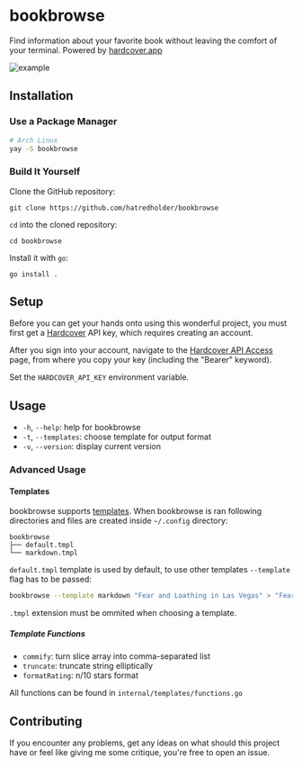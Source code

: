 # bookbrowse

Find information about your favorite book without leaving the comfort of your terminal. Powered by [hardcover.app](https://hardcover.app/)

![example](docs/example.gif)

## Installation

### Use a Package Manager

```sh
# Arch Linux
yay -S bookbrowse
```

### Build It Yourself

Clone the GitHub repository:

```
git clone https://github.com/hatredholder/bookbrowse
```

`cd` into the cloned repository:

```
cd bookbrowse
```

Install it with `go`:

```
go install .
```

## Setup

Before you can get your hands onto using this wonderful project, you must first get a [Hardcover](https://hardcover.app/) API key, which requires creating an account.

After you sign into your account, navigate to the [Hardcover API Access](https://hardcover.app/account/api) page, from where you copy your key (including the "Bearer" keyword).

Set the `HARDCOVER_API_KEY` environment variable.

## Usage

- `-h`, `--help`: help for bookbrowse
- `-t`, `--templates`: choose template for output format
- `-v`, `--version`: display current version

### Advanced Usage

#### Templates

bookbrowse supports [templates](https://pkg.go.dev/text/template). When bookbrowse is ran following directories and files are created inside `~/.config` directory:

```
bookbrowse
├── default.tmpl
└── markdown.tmpl
```

`default.tmpl` template is used by default, to use other templates `--template` flag has to be passed:

```sh
bookbrowse --template markdown "Fear and Loathing in Las Vegas" > "Fear and Loathing in Las Vegas".md
```

`.tmpl` extension must be ommited when choosing a template.

##### Template Functions

- `commify`: turn slice array into comma-separated list
- `truncate`: truncate string elliptically
- `formatRating`: n/10 stars format

All functions can be found in `internal/templates/functions.go`

## Contributing

If you encounter any problems, get any ideas on what should this project have or feel like giving me some critique, you're free to open an issue.
